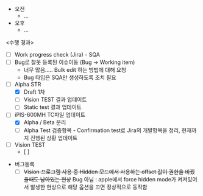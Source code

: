 - 오전
	- ...
- 오후
	- ...

<수행 경과>
- [ ] Work progress check (Jira) - SQA
- [ ] Bug로 잘못 등록된 이슈이동 (Bug -> Working item)
	- 너무 많음..... Bulk edit 하는 방법에 대해 요청
	- Bug 타입은 SQA만 생성하도록 조치 필요
- [ ] Alpha STR
	- [x] Draft 1차
	- [ ] Vision TEST 결과 업데이트
	- [ ] Static test 결과 업데이트
- [ ] iPIS-600MH TC파일 업데이트
	- [x] Alpha / Beta 분리
	- [ ] Alpha Test 검증항목 - Confirmation test로 Jira의 개발항목을 정리, 현재까지 진행된 상황 업데이트
- [ ] Vision TEST
	- [ ] 
- 버그등록
	- [ ] ~~Vision 프로그램 사용 중 Hidden 모드에서 사용하는 offset 값이 권한을 바꿨을때도 남아있는 현상~~ Bug 아님 : apple에서 force hidden mode가 켜져있어서 발생한 현상으로 해당 옵션을 끄면 정상적으로 동작함
